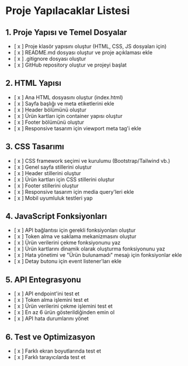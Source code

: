 # Proje Yapılacaklar Listesi

## 1. Proje Yapısı ve Temel Dosyalar
- [ x ] Proje klasör yapısını oluştur (HTML, CSS, JS dosyaları için)
- [ x ] README.md dosyası oluştur ve proje açıklaması ekle
- [ x ] .gitignore dosyası oluştur
- [ x ] GitHub repository oluştur ve projeyi başlat

## 2. HTML Yapısı
- [ x ] Ana HTML dosyasını oluştur (index.html)
- [ x ] Sayfa başlığı ve meta etiketlerini ekle
- [ x ] Header bölümünü oluştur
- [ x ] Ürün kartları için container yapısı oluştur
- [ x ] Footer bölümünü oluştur
- [ x ] Responsive tasarım için viewport meta tag'i ekle

## 3. CSS Tasarımı
- [ x ] CSS framework seçimi ve kurulumu (Bootstrap/Tailwind vb.)
- [ x ] Genel sayfa stillerini oluştur
- [ x ] Header stillerini oluştur
- [ x ] Ürün kartları için CSS stillerini oluştur
- [ x ] Footer stillerini oluştur
- [ x ] Responsive tasarım için media query'leri ekle
- [ x ] Mobil uyumluluk testleri yap

## 4. JavaScript Fonksiyonları
- [ x ] API bağlantısı için gerekli fonksiyonları oluştur
- [ x ] Token alma ve saklama mekanizmasını oluştur
- [ x ] Ürün verilerini çekme fonksiyonunu yaz
- [ x ] Ürün kartlarını dinamik olarak oluşturma fonksiyonunu yaz
- [ x ] Hata yönetimi ve "Ürün bulunamadı" mesajı için fonksiyonlar ekle
- [ x ] Detay butonu için event listener'ları ekle

## 5. API Entegrasyonu
- [ x ] API endpoint'ini test et
- [ x ] Token alma işlemini test et
- [ x ] Ürün verilerini çekme işlemini test et
- [ x ] En az 6 ürün gösterildiğinden emin ol
- [ x ] API hata durumlarını yönet

## 6. Test ve Optimizasyon
- [ x ] Farklı ekran boyutlarında test et
- [ x ] Farklı tarayıcılarda test et
